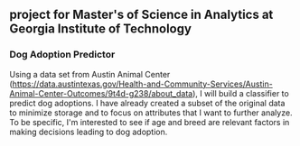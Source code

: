 ## project for Master's of Science in Analytics at Georgia Institute of Technology 

### Dog Adoption Predictor
Using a data set from Austin Animal Center (https://data.austintexas.gov/Health-and-Community-Services/Austin-Animal-Center-Outcomes/9t4d-g238/about_data), I will build a classifier to predict dog adoptions. I have already created a subset of the original data to minimize storage and to focus on attributes that I want to further analyze. To be specific, I'm interested to see if age and breed are relevant factors in making decisions leading to dog adoption.

